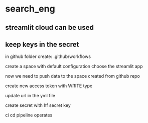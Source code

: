 # search_eng


## streamlit cloud can be used 
## keep keys in the secret 

in github folder create: .github/workflows 

create a space with default configuration choose the streamlit app

now we need to push data to the space created from github repo

create new access token with WRITE type 

update url in the yml file

create secret with hf secret key 

ci cd pipeline operates
